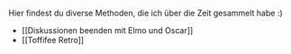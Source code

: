 Hier findest du diverse Methoden, die ich über die Zeit gesammelt habe :)

* [[Diskussionen beenden mit Elmo und Oscar]]
* [[Toffifee Retro]]



